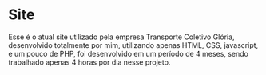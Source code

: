 # Site
Esse é o atual site utilizado pela empresa Transporte Coletivo Glória, desenvolvido totalmente por mim, utilizando apenas HTML, CSS, javascript, e um pouco de PHP, foi desenvolvido em um período de 4 meses, sendo trabalhado apenas 4 horas por dia nesse projeto.
